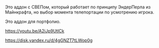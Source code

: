 Это аддон с СВЕПом, который работает по принципу ЭндерПерла из Майнкрафта, но выбор момента телепортации по усмотрению игрока.

Это аддон для портфолио.

https://youtu.be/A2iJp9UtlCk

https://disk.yandex.ru/d/4gGNZT7tLWop0g
